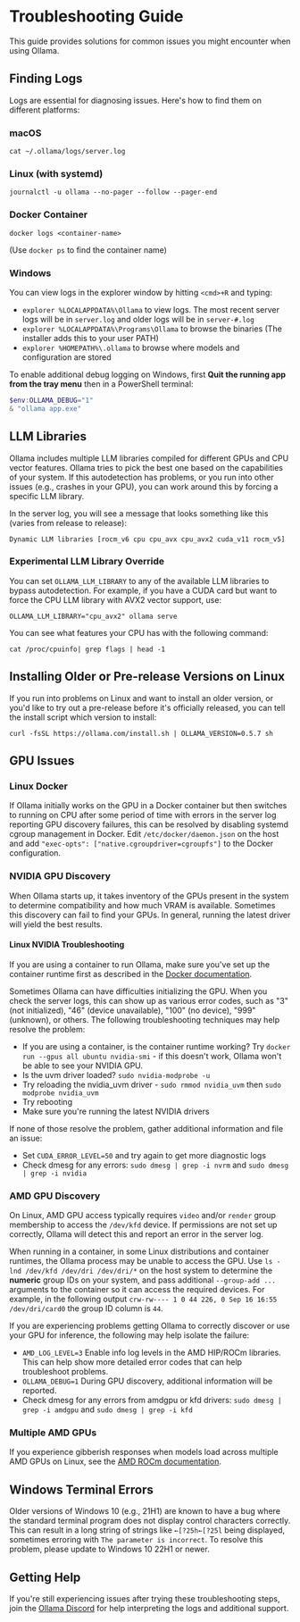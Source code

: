 # Troubleshooting Guide

This guide provides solutions for common issues you might encounter when using Ollama.

## Finding Logs

Logs are essential for diagnosing issues. Here's how to find them on different platforms:

### macOS

```shell
cat ~/.ollama/logs/server.log
```

### Linux (with systemd)

```shell
journalctl -u ollama --no-pager --follow --pager-end 
```

### Docker Container

```shell
docker logs <container-name>
```

(Use `docker ps` to find the container name)

### Windows

You can view logs in the explorer window by hitting `<cmd>+R` and typing:
- `explorer %LOCALAPPDATA%\Ollama` to view logs. The most recent server logs will be in `server.log` and older logs will be in `server-#.log`
- `explorer %LOCALAPPDATA%\Programs\Ollama` to browse the binaries (The installer adds this to your user PATH)
- `explorer %HOMEPATH%\.ollama` to browse where models and configuration are stored

To enable additional debug logging on Windows, first **Quit the running app from the tray menu** then in a PowerShell terminal:

```powershell
$env:OLLAMA_DEBUG="1"
& "ollama app.exe"
```

## LLM Libraries

Ollama includes multiple LLM libraries compiled for different GPUs and CPU vector features. Ollama tries to pick the best one based on the capabilities of your system. If this autodetection has problems, or you run into other issues (e.g., crashes in your GPU), you can work around this by forcing a specific LLM library.

In the server log, you will see a message that looks something like this (varies from release to release):

```
Dynamic LLM libraries [rocm_v6 cpu cpu_avx cpu_avx2 cuda_v11 rocm_v5]
```

### Experimental LLM Library Override

You can set `OLLAMA_LLM_LIBRARY` to any of the available LLM libraries to bypass autodetection. For example, if you have a CUDA card but want to force the CPU LLM library with AVX2 vector support, use:

```shell
OLLAMA_LLM_LIBRARY="cpu_avx2" ollama serve
```

You can see what features your CPU has with the following command:

```shell
cat /proc/cpuinfo| grep flags | head -1
```

## Installing Older or Pre-release Versions on Linux

If you run into problems on Linux and want to install an older version, or you'd like to try out a pre-release before it's officially released, you can tell the install script which version to install:

```shell
curl -fsSL https://ollama.com/install.sh | OLLAMA_VERSION=0.5.7 sh
```

## GPU Issues

### Linux Docker

If Ollama initially works on the GPU in a Docker container but then switches to running on CPU after some period of time with errors in the server log reporting GPU discovery failures, this can be resolved by disabling systemd cgroup management in Docker. Edit `/etc/docker/daemon.json` on the host and add `"exec-opts": ["native.cgroupdriver=cgroupfs"]` to the Docker configuration.

### NVIDIA GPU Discovery

When Ollama starts up, it takes inventory of the GPUs present in the system to determine compatibility and how much VRAM is available. Sometimes this discovery can fail to find your GPUs. In general, running the latest driver will yield the best results.

#### Linux NVIDIA Troubleshooting

If you are using a container to run Ollama, make sure you've set up the container runtime first as described in the [Docker documentation](../getting_started/docker.md).

Sometimes Ollama can have difficulties initializing the GPU. When you check the server logs, this can show up as various error codes, such as "3" (not initialized), "46" (device unavailable), "100" (no device), "999" (unknown), or others. The following troubleshooting techniques may help resolve the problem:

- If you are using a container, is the container runtime working? Try `docker run --gpus all ubuntu nvidia-smi` - if this doesn't work, Ollama won't be able to see your NVIDIA GPU.
- Is the uvm driver loaded? `sudo nvidia-modprobe -u`
- Try reloading the nvidia_uvm driver - `sudo rmmod nvidia_uvm` then `sudo modprobe nvidia_uvm`
- Try rebooting
- Make sure you're running the latest NVIDIA drivers

If none of those resolve the problem, gather additional information and file an issue:
- Set `CUDA_ERROR_LEVEL=50` and try again to get more diagnostic logs
- Check dmesg for any errors: `sudo dmesg | grep -i nvrm` and `sudo dmesg | grep -i nvidia`

### AMD GPU Discovery

On Linux, AMD GPU access typically requires `video` and/or `render` group membership to access the `/dev/kfd` device. If permissions are not set up correctly, Ollama will detect this and report an error in the server log.

When running in a container, in some Linux distributions and container runtimes, the Ollama process may be unable to access the GPU. Use `ls -lnd /dev/kfd /dev/dri /dev/dri/*` on the host system to determine the **numeric** group IDs on your system, and pass additional `--group-add ...` arguments to the container so it can access the required devices. For example, in the following output `crw-rw---- 1 0 44 226, 0 Sep 16 16:55 /dev/dri/card0` the group ID column is `44`.

If you are experiencing problems getting Ollama to correctly discover or use your GPU for inference, the following may help isolate the failure:
- `AMD_LOG_LEVEL=3` Enable info log levels in the AMD HIP/ROCm libraries. This can help show more detailed error codes that can help troubleshoot problems.
- `OLLAMA_DEBUG=1` During GPU discovery, additional information will be reported.
- Check dmesg for any errors from amdgpu or kfd drivers: `sudo dmesg | grep -i amdgpu` and `sudo dmesg | grep -i kfd`

### Multiple AMD GPUs

If you experience gibberish responses when models load across multiple AMD GPUs on Linux, see the [AMD ROCm documentation](https://rocm.docs.amd.com/projects/radeon/en/latest/docs/install/native_linux/mgpu.html#mgpu-known-issues-and-limitations).

## Windows Terminal Errors

Older versions of Windows 10 (e.g., 21H1) are known to have a bug where the standard terminal program does not display control characters correctly. This can result in a long string of strings like `←[?25h←[?25l` being displayed, sometimes erroring with `The parameter is incorrect`. To resolve this problem, please update to Windows 10 22H1 or newer.

## Getting Help

If you're still experiencing issues after trying these troubleshooting steps, join the [Ollama Discord](https://discord.gg/ollama) for help interpreting the logs and additional support.